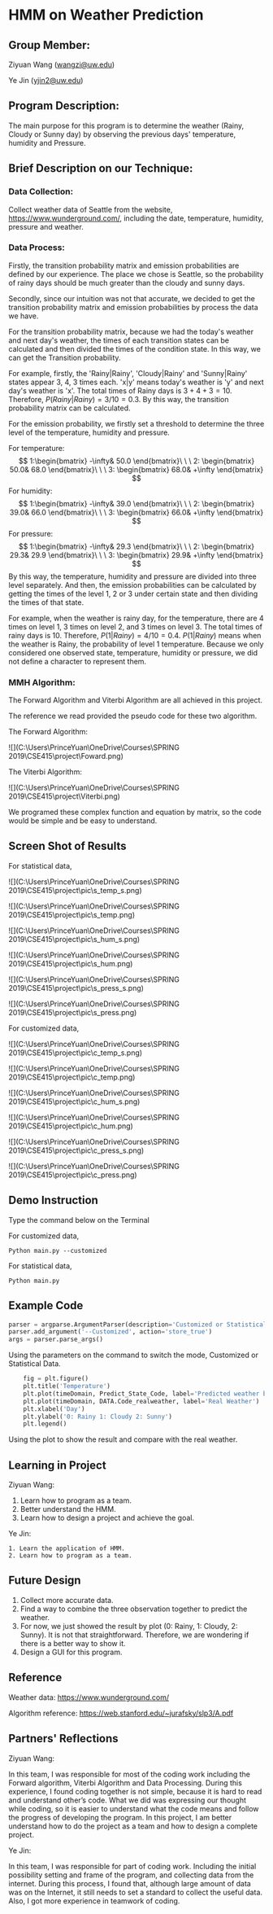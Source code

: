 # HMM on Weather Prediction

## Group Member:

Ziyuan Wang (wangzi@uw.edu)

Ye Jin (yjin2@uw.edu)

## Program Description:

The main purpose for this program is to determine the weather (Rainy, Cloudy or Sunny day) by observing the previous days' temperature, humidity and Pressure.

## Brief Description on  our Technique:

### Data Collection:

Collect weather data of Seattle from the website, <https://www.wunderground.com/>, including the date, temperature, humidity, pressure and weather.

### Data Process:

Firstly,  the transition probability matrix and emission probabilities are defined by our experience. The place we chose is Seattle, so the probability of rainy days should be much greater than the cloudy and sunny days. 

Secondly, since our intuition was not that accurate, we decided to get the  transition probability matrix and emission probabilities by process the data we have. 

For the transition probability matrix, because we had the today's weather and next day's weather, the times of each transition states can be calculated and then divided the times of the condition state. In this way, we can get the Transition probability.

For example, firstly, the 'Rainy|Rainy', 'Cloudy|Rainy' and 'Sunny|Rainy' states appear 3, 4, 3 times each. 'x|y' means today's weather is 'y' and next day's weather is 'x'. The total times of Rainy days is $3+4+3=10$. Therefore, $P(Rainy|Rainy) = 3/10 = 0.3$. By this way, the transition probability matrix can be calculated.

For the emission probability, we firstly set a threshold to determine the three level of the temperature, humidity and pressure. 

For temperature:
$$
1:\begin{bmatrix}
-\infty& 50.0
\end{bmatrix}\ \ \ 
2: \begin{bmatrix}
50.0& 68.0
\end{bmatrix}\ \ \ 
3: \begin{bmatrix}
68.0& +\infty
\end{bmatrix}
$$
For humidity:
$$
1:\begin{bmatrix}
-\infty& 39.0
\end{bmatrix}\ \ \ 
2: \begin{bmatrix}
39.0& 66.0
\end{bmatrix}\ \ \ 
3: \begin{bmatrix}
66.0& +\infty
\end{bmatrix}
$$
For pressure:
$$
1:\begin{bmatrix}
-\infty& 29.3
\end{bmatrix}\ \ \ 
2: \begin{bmatrix}
29.3& 29.9
\end{bmatrix}\ \ \ 
3: \begin{bmatrix}
29.9& +\infty
\end{bmatrix}
$$
By this way, the temperature, humidity and pressure are divided into three level separately. And then, the emission probabilities can be calculated by getting the times of the level 1, 2 or 3 under certain state and then dividing the times of that state.

For example, when the weather is rainy day, for the temperature, there are 4 times on level 1, 3 times on level 2, and 3 times on level 3. The total times of rainy days is 10. Therefore, $P(1|Rainy) = 4/10 = 0.4$. $P(1|Rainy)$ means when the weather is Rainy, the probability of level 1 temperature. Because we only considered one observed state, temperature, humidity or pressure, we did not define a character to represent them.

### MMH Algorithm:

The Forward Algorithm and Viterbi Algorithm are all achieved in this project.

The reference we read provided the pseudo code for these two algorithm.

The Forward Algorithm:

![](C:\Users\PrinceYuan\OneDrive\Courses\SPRING 2019\CSE415\project\Foward.png)

The Viterbi Algorithm:

![](C:\Users\PrinceYuan\OneDrive\Courses\SPRING 2019\CSE415\project\Viterbi.png)

We programed these complex function and equation by matrix, so the code would be simple and be easy to understand.

<div STYLE="page-break-after: always;"></div>

## Screen Shot of Results

For statistical data,

![](C:\Users\PrinceYuan\OneDrive\Courses\SPRING 2019\CSE415\project\pic\s_temp_s.png)

![](C:\Users\PrinceYuan\OneDrive\Courses\SPRING 2019\CSE415\project\pic\s_temp.png)

![](C:\Users\PrinceYuan\OneDrive\Courses\SPRING 2019\CSE415\project\pic\s_hum_s.png)

![](C:\Users\PrinceYuan\OneDrive\Courses\SPRING 2019\CSE415\project\pic\s_hum.png)

![](C:\Users\PrinceYuan\OneDrive\Courses\SPRING 2019\CSE415\project\pic\s_press_s.png)

![](C:\Users\PrinceYuan\OneDrive\Courses\SPRING 2019\CSE415\project\pic\s_press.png)

For customized data,

![](C:\Users\PrinceYuan\OneDrive\Courses\SPRING 2019\CSE415\project\pic\c_temp_s.png)

![](C:\Users\PrinceYuan\OneDrive\Courses\SPRING 2019\CSE415\project\pic\c_temp.png)

![](C:\Users\PrinceYuan\OneDrive\Courses\SPRING 2019\CSE415\project\pic\c_hum_s.png)

![](C:\Users\PrinceYuan\OneDrive\Courses\SPRING 2019\CSE415\project\pic\c_hum.png)

![](C:\Users\PrinceYuan\OneDrive\Courses\SPRING 2019\CSE415\project\pic\c_press_s.png)

![](C:\Users\PrinceYuan\OneDrive\Courses\SPRING 2019\CSE415\project\pic\c_press.png)

## Demo Instruction

Type the command below on the Terminal

For customized data,

```
Python main.py --customized
```

For statistical data,

```
Python main.py
```

## Example Code

```python
parser = argparse.ArgumentParser(description='Customized or Statistical Data')
parser.add_argument('--Customized', action='store_true')
args = parser.parse_args()
```

Using the parameters on the command to switch the mode, Customized or Statistical Data.

```python
    fig = plt.figure()
    plt.title('Temperature')
    plt.plot(timeDomain, Predict_State_Code, label='Predicted weather by Viterbi Algorithm')
    plt.plot(timeDomain, DATA.Code_realweather, label='Real Weather')
    plt.xlabel('Day')
    plt.ylabel('0: Rainy 1: Cloudy 2: Sunny')
    plt.legend()
```

Using the plot to show the result and compare with the real weather.

## Learning in Project

Ziyuan Wang: 

1. Learn how to program as a team.
2. Better understand the HMM.
3. Learn how to design a project and achieve the goal.

Ye Jin:

	1. Learn the application of HMM.
 	2. Learn how to program as a team.

## Future Design

1. Collect more accurate data.
2. Find a way to combine the three observation together to predict the weather.
3. For now, we just showed the result by plot (0: Rainy, 1: Cloudy, 2: Sunny). It is not that straightforward. Therefore, we are wondering if there is a better way to show it.
4. Design a GUI for this program.

## Reference

Weather data: <https://www.wunderground.com/>

Algorithm reference: <https://web.stanford.edu/~jurafsky/slp3/A.pdf>

## Partners' Reflections

Ziyuan Wang:

In this team, I was responsible for most of the coding work including the Forward algorithm, Viterbi Algorithm and Data Processing. During this experience, I found coding together is not simple, because it is hard to read and understand other’s code. What we did was expressing our thought while coding, so it is easier to understand what the code means and follow the progress of developing the program. In this project, I am better understand how to do the project as a team and how to design a complete project.

Ye Jin:

In this team, I was responsible for part of coding work. Including the initial possibility setting and frame of the program, and collecting data from the internet. During this process, I found that, although large amount of data was on the Internet, it still needs to set a standard to collect the useful data. Also, I got more experience in teamwork of coding.